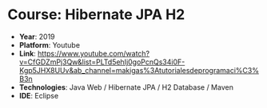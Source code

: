 # Course: Hibernate JPA H2

- **Year**: 2019
- **Platform**: Youtube
- **Link**: https://www.youtube.com/watch?v=CfGDZmPj3Qw&list=PLTd5ehIj0goPcnQs34i0F-Kgp5JHX8UUv&ab_channel=makigas%3Atutorialesdeprogramaci%C3%B3n
- **Technologies**: Java Web / Hibernate JPA / H2 Database / Maven
- **IDE**: Eclipse


